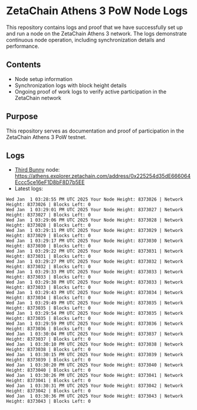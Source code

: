 # ZetaChain Athens 3 PoW Node Logs
This repository contains logs and proof that we have successfully set up and run a node on the ZetaChain Athens 3 network. The logs demonstrate continuous node operation, including synchronization details and performance.

## Contents
- Node setup information
- Synchronization logs with block height details
- Ongoing proof of work logs to verify active participation in the ZetaChain network

## Purpose
This repository serves as documentation and proof of participation in the ZetaChain Athens 3 PoW testnet.

## Logs

- [Third Bunny](https://thirdbunny.xyz/) node: https://athens.explorer.zetachain.com/address/0x225254d35dE666064Eccc5ce16eF1D8bF8D7b5EE
- Latest logs:
```
Wed Jan  1 03:28:55 PM UTC 2025 Your Node Height: 8373026 | Network Height: 8373026 | Blocks Left: 0
Wed Jan  1 03:29:01 PM UTC 2025 Your Node Height: 8373027 | Network Height: 8373027 | Blocks Left: 0
Wed Jan  1 03:29:06 PM UTC 2025 Your Node Height: 8373028 | Network Height: 8373028 | Blocks Left: 0
Wed Jan  1 03:29:11 PM UTC 2025 Your Node Height: 8373029 | Network Height: 8373029 | Blocks Left: 0
Wed Jan  1 03:29:17 PM UTC 2025 Your Node Height: 8373030 | Network Height: 8373030 | Blocks Left: 0
Wed Jan  1 03:29:22 PM UTC 2025 Your Node Height: 8373031 | Network Height: 8373031 | Blocks Left: 0
Wed Jan  1 03:29:27 PM UTC 2025 Your Node Height: 8373032 | Network Height: 8373032 | Blocks Left: 0
Wed Jan  1 03:29:33 PM UTC 2025 Your Node Height: 8373033 | Network Height: 8373033 | Blocks Left: 0
Wed Jan  1 03:29:38 PM UTC 2025 Your Node Height: 8373033 | Network Height: 8373033 | Blocks Left: 0
Wed Jan  1 03:29:43 PM UTC 2025 Your Node Height: 8373034 | Network Height: 8373034 | Blocks Left: 0
Wed Jan  1 03:29:49 PM UTC 2025 Your Node Height: 8373035 | Network Height: 8373035 | Blocks Left: 0
Wed Jan  1 03:29:54 PM UTC 2025 Your Node Height: 8373035 | Network Height: 8373035 | Blocks Left: 0
Wed Jan  1 03:29:59 PM UTC 2025 Your Node Height: 8373036 | Network Height: 8373036 | Blocks Left: 0
Wed Jan  1 03:30:04 PM UTC 2025 Your Node Height: 8373037 | Network Height: 8373037 | Blocks Left: 0
Wed Jan  1 03:30:10 PM UTC 2025 Your Node Height: 8373038 | Network Height: 8373038 | Blocks Left: 0
Wed Jan  1 03:30:15 PM UTC 2025 Your Node Height: 8373039 | Network Height: 8373039 | Blocks Left: 0
Wed Jan  1 03:30:20 PM UTC 2025 Your Node Height: 8373040 | Network Height: 8373040 | Blocks Left: 0
Wed Jan  1 03:30:26 PM UTC 2025 Your Node Height: 8373041 | Network Height: 8373041 | Blocks Left: 0
Wed Jan  1 03:30:31 PM UTC 2025 Your Node Height: 8373042 | Network Height: 8373042 | Blocks Left: 0
Wed Jan  1 03:30:36 PM UTC 2025 Your Node Height: 8373043 | Network Height: 8373043 | Blocks Left: 0
```
